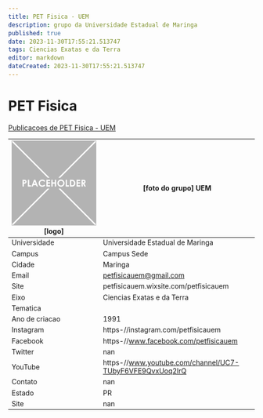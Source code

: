 ```yaml
---
title: PET Fisica - UEM
description: grupo da Universidade Estadual de Maringa
published: true
date: 2023-11-30T17:55:21.513747
tags: Ciencias Exatas e da Terra
editor: markdown
dateCreated: 2023-11-30T17:55:21.513747
---
```


# PET Fisica

[Publicacoes de PET Fisica - UEM](/atividade/99PETFisicaUEM/feed.md)

| ![placeholder.png](/placeholder.png) [logo] | [foto do grupo] UEM         |
| ------------------------------------------- | ------------------------------------------------- |
| Universidade                                | Universidade Estadual de Maringa      |
| Campus                                      | Campus Sede            |
| Cidade                                      | Maringa             |
| Email                                       | petfisicauem@gmail.com             |
| Site                                        | petfisicauem.wixsite.com/petfisicauem              |
| Eixo                                        | Ciencias Exatas e da Terra              |
| Tematica                                    |           |
| Ano de criacao                              | 1991        |
| Instagram                                   | https-//instagram.com/petfisicauem         |
| Facebook                                    | https-//www.facebook.com/petfisicauem          |
| Twitter                                     | nan           |
| YouTube                                     | https-//www.youtube.com/channel/UC7-TUbyF6VFE9QvxUoq2lrQ           |
| Contato                                     | nan         |
| Estado                                      |  PR            |
| Site                                        | nan |
